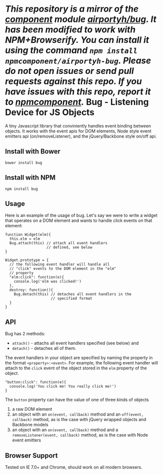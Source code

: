*This repository is a mirror of the [component](http://component.io) module [airportyh/bug](http://github.com/airportyh/bug). It has been modified to work with NPM+Browserify. You can install it using the command `npm install npmcomponent/airportyh-bug`. Please do not open issues or send pull requests against this repo. If you have issues with this repo, report it to [npmcomponent](https://github.com/airportyh/npmcomponent).*
Bug - Listening Device for JS Objects
=====================================

A tiny Javascript library that conviniently handles event binding between objects. It works with the event apis for DOM elements, Node style event emitters api (on/removeListener), and the jQuery/Backbone style on/off api.

## Install with Bower

    bower install bug

## Install with NPM

    npm install bug

## Usage

Here is an example of the usage of bug. Let's say we were to write a widget that operates on a DOM element and wants to handle click events on that element:
  
    function Widget(elm){
      this.elm = elm
      Bug.attach(this) // attach all event handlers 
                       // defined, see below
    }
  
    Widget.prototype = {
      // the following event handler will handle all
      // "click" events to the DOM element in the "elm"
      // property
      "elm:click": function(e){
        console.log('elm was clicked!')
      },
      destroy: function(){
        Bug.detach(this) // detaches all event handlers in the
                         // specified format
      }
    }

## API

Bug has 2 methods: 

  * `attach()` - attachs all event handlers specified (see below) and 
  * `detach()` - detaches all of them.

The event handlers in your object are specified by naming the property in the format `<property>:<event>`. For example, the following event handler will attach to the `click` event of the object stored in the `elm` property of the object.

    "button:click": function(e){
      console.log('You click me! You really click me!')
    }

The `button` property can have the value of one of three kinds of objects

1. a raw DOM element
2. an object with an `on(event, callback)` method and an `off(event, callback)` method, as is the case with jQuery wrapped objects and Backbone models
3. an object with an `on(event, callback)` method and a `removeListener(event, callback)` method, as is the case with Node event emitters

Browser Support
---------------

Tested on IE 7.0+ and Chrome, should work on all modern browsers.
